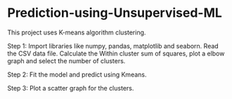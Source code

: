 # Prediction-using-Unsupervised-ML

This project uses K-means algorithm clustering.

Step 1: Import libraries like numpy, pandas, matplotlib and seaborn. Read the CSV data file. Calculate the Within cluster sum of squares, plot a elbow graph and select the number of clusters.

Step 2: Fit the model and predict using Kmeans.

Step 3: Plot a scatter graph for the clusters.
